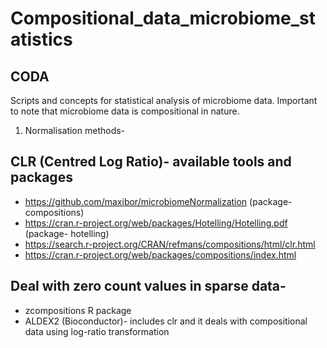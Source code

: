 # Compositional_data_microbiome_statistics
## CODA
Scripts and concepts for statistical analysis of microbiome data. Important to note that microbiome data is compositional in nature.
1. Normalisation methods-
## CLR (Centred Log Ratio)- available tools and packages
- https://github.com/maxibor/microbiomeNormalization (package- compositions)
- https://cran.r-project.org/web/packages/Hotelling/Hotelling.pdf (package- hotelling)
- https://search.r-project.org/CRAN/refmans/compositions/html/clr.html
- https://cran.r-project.org/web/packages/compositions/index.html
## Deal with zero count values in sparse data-
- zcompositions R package
- ALDEX2 (Bioconductor)- includes clr and it deals with compositional data using log-ratio transformation

